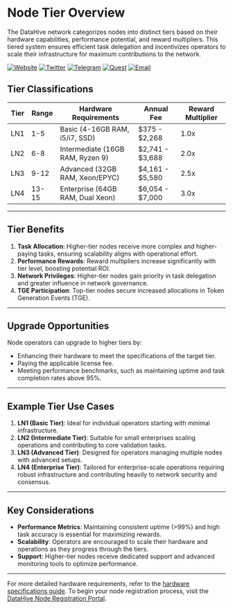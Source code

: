 # Node Tier Overview

The DataHive network categorizes nodes into distinct tiers based on their hardware capabilities, performance potential, and reward multipliers. This tiered system ensures efficient task delegation and incentivizes operators to scale their infrastructure for maximum contributions to the network.

[![Website](https://img.shields.io/badge/Register-DataHive_Nodes-blue)](https://www.datahive.network/nodes)
[![Twitter](https://img.shields.io/badge/Twitter-DataHive-blue)](https://x.com/getdatahive)
[![Telegram](https://img.shields.io/badge/Telegram-DataHive-blue)](https://t.me/datahiveofficial)
[![Quest](https://img.shields.io/badge/Quest-DataHive-blue)](https://quest.intract.io/project/datahive-h_lpnt)
[![Email](https://img.shields.io/badge/Email-team@datahive.network-blue)](mailto:team@datahive.network)

## Tier Classifications

| **Tier** | **Range**        | **Hardware Requirements**            | **Annual Fee**         | **Reward Multiplier** |
|----------|------------------|---------------------------------------|------------------------|-----------------------|
| LN1      | 1-5             | Basic (4-16GB RAM, i5/i7, SSD)       | $375 - $2,268          | 1.0x                  |
| LN2      | 6-8             | Intermediate (16GB RAM, Ryzen 9)     | $2,741 - $3,688        | 2.0x                  |
| LN3      | 9-12            | Advanced (32GB RAM, Xeon/EPYC)       | $4,161 - $5,580        | 2.5x                  |
| LN4      | 13-15           | Enterprise (64GB RAM, Dual Xeon)     | $6,054 - $7,000        | 3.0x                  |

---

## Tier Benefits

1. **Task Allocation**: Higher-tier nodes receive more complex and higher-paying tasks, ensuring scalability aligns with operational effort.
2. **Performance Rewards**: Reward multipliers increase significantly with tier level, boosting potential ROI.
3. **Network Privileges**: Higher-tier nodes gain priority in task delegation and greater influence in network governance.
4. **TGE Participation**: Top-tier nodes secure increased allocations in Token Generation Events (TGE).

---

## Upgrade Opportunities

Node operators can upgrade to higher tiers by:
- Enhancing their hardware to meet the specifications of the target tier.
- Paying the applicable license fee.
- Meeting performance benchmarks, such as maintaining uptime and task completion rates above 95%.

---

## Example Tier Use Cases

1. **LN1 (Basic Tier)**: Ideal for individual operators starting with minimal infrastructure.
2. **LN2 (Intermediate Tier)**: Suitable for small enterprises scaling operations and contributing to core validation tasks.
3. **LN3 (Advanced Tier)**: Designed for operators managing multiple nodes with advanced setups.
4. **LN4 (Enterprise Tier)**: Tailored for enterprise-scale operations requiring robust infrastructure and contributing heavily to network security and consensus.

---

## Key Considerations

- **Performance Metrics**: Maintaining consistent uptime (>99%) and high task accuracy is essential for maximizing rewards.
- **Scalability**: Operators are encouraged to scale their hardware and operations as they progress through the tiers.
- **Support**: Higher-tier nodes receive dedicated support and advanced monitoring tools to optimize performance.

---

For more detailed hardware requirements, refer to the [hardware specifications guide](/docs/onboarding/hardware.md). To begin your node registration process, visit the [DataHive Node Registration Portal](https://www.datahive.network/nodes).
